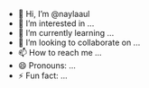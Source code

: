 - 👋 Hi, I’m @naylaaul
- 👀 I’m interested in ...
- 🌱 I’m currently learning ...
- 💞️ I’m looking to collaborate on ...
- 📫 How to reach me ...
- 😄 Pronouns: ...
- ⚡ Fun fact: ...

<!---
naylaaul/naylaaul is a ✨ special ✨ repository because its `README.md` (this file) appears on your GitHub profile.
You can click the Preview link to take a look at your changes.
--->
